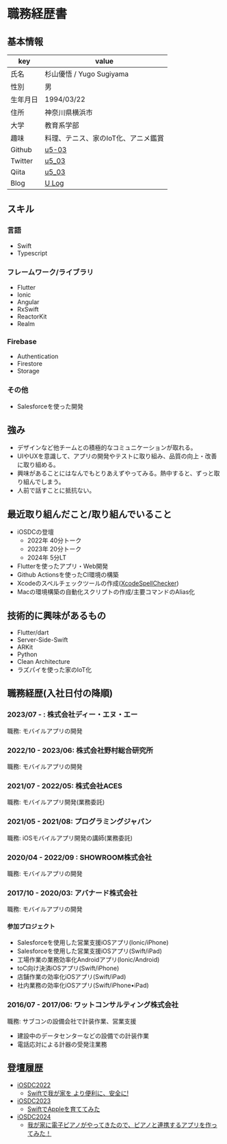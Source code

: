 # 職務経歴書

## 基本情報

|key|value|
|---|-----|
|氏名|杉山優悟 / Yugo Sugiyama|
|性別|男|
|生年月日|1994/03/22|
|住所|神奈川県横浜市|
|大学|教育系学部|
|趣味|料理、テニス、家のIoT化、アニメ鑑賞|
|Github|[u5-03](https://github.com/u5-03)|
|Twitter|[u5_03](https://twitter.com/u5_03)|
|Qiita|[u5_03](https://qiita.com/u5_03)|
|Blog|[U Log](https://ulog.sugiy.com)|
## スキル
### 言語
- Swift
- Typescript

### フレームワーク/ライブラリ
- Flutter
- Ionic
- Angular
- RxSwift
- ReactorKit
- Realm

### Firebase
- Authentication
- Firestore
- Storage

### その他
- Salesforceを使った開発

## 強み
- デザインなど他チームとの積極的なコミュニケーションが取れる。
- UIやUXを意識して、アプリの開発やテストに取り組み、品質の向上・改善に取り組める。
- 興味があることにはなんでもとりあえずやってみる。熱中すると、ずっと取り組んでしまう。
- 人前で話すことに抵抗ない。

## 最近取り組んだこと/取り組んでいること
- iOSDCの登壇
  - 2022年 40分トーク
  - 2023年 20分トーク
  - 2024年 5分LT
- Flutterを使ったアプリ・Web開発
- Github Actionsを使ったCI環境の構築
- Xcodeのスペルチェックツールの作成([XcodeSpellChecker](https://github.com/u5-03/XcodeSpellChecker))
- Macの環境構築の自動化スクリプトの作成/主要コマンドのAlias化

## 技術的に興味があるもの
- Flutter/dart
- Server-Side-Swift
- ARKit
- Python
- Clean Architecture
- ラズパイを使った家のIoT化

## 職務経歴(入社日付の降順)
### 2023/07 - : 株式会社ディー・エヌ・エー
職務: モバイルアプリの開発

### 2022/10 - 2023/06: 株式会社野村総合研究所
職務: モバイルアプリの開発

### 2021/07 - 2022/05: 株式会社ACES
職務: モバイルアプリ開発(業務委託)

### 2021/05 - 2021/08: プログラミングジャパン
職務: iOSモバイルアプリ開発の講師(業務委託)

### 2020/04 - 2022/09 : SHOWROOM株式会社
職務: モバイルアプリの開発

### 2017/10 - 2020/03: アバナード株式会社

職務: モバイルアプリの開発
#### 参加プロジェクト
- Salesforceを使用した営業支援iOSアプリ(Ionic/iPhone)
- Salesforceを使用した営業支援iOSアプリ(Swift/iPad)
- 工場作業の業務効率化Androidアプリ(Ionic/Android)
- toC向け決済iOSアプリ(Swift/iPhone)
- 店舗作業の効率化iOSアプリ(Swift/iPad)
- 社内業務の効率化iOSアプリ(Swift/iPhone•iPad)

### 2016/07 - 2017/06: ワットコンサルティング株式会社
職務: サブコンの設備会社で計装作業、営業支援
- 建設中のデータセンターなどの設備での計装作業
- 電話応対による計器の受発注業務

## 登壇履歴
- [iOSDC2022](https://fortee.jp/iosdc-japan-2022/proposal/841f38a0-f3e4-4b39-b14c-de6f80521eee)
  - [Swiftで我が家を より便利に、安全に!](https://ulog.sugiy.com/iosdc-swift-home/)
- [iOSDC2023](https://fortee.jp/iosdc-japan-2023/proposal/9a09cb96-25c7-4f80-9171-702e98bacbdd)
  - [SwiftでAppleを育ててみた](https://ulog.sugiy.com/iosdc-swift-garden/)
- [iOSDC2024](https://fortee.jp/iosdc-japan-2024/proposal/f3bde85d-b84a-4347-a940-d22e5f8c1c16)
  - [我が家に電子ピアノがやってきたので、ピアノと連携するアプリを作ってみた！](https://ulog.sugiy.com/iosdc-swift-piano/)
